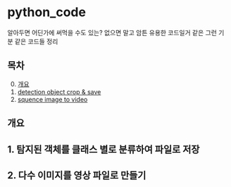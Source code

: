 # python_code
알아두면 어딘가에 써먹을 수도 있는? 없으면 말고 
암튼 유용한 코드일거 같은 그런 기분 같은 코드들 정리


## 목차
0. [개요](#개요)
1. [detection object crop & save](#1.-탐지된-객체를-클래스-별로-분류하여-파일로-저장)
2. [squence image to video](#2.-다수-이미지를-영상-파일로-만들기)



## 개요


## 1. 탐지된 객체를 클래스 별로 분류하여 파일로 저장

## 2. 다수 이미지를 영상 파일로 만들기
